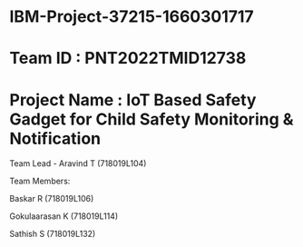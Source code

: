 # IBM-Project-37215-1660301717

# Team ID : PNT2022TMID12738

# Project Name : IoT Based Safety Gadget for Child Safety Monitoring &amp; Notification

Team Lead - Aravind T (718019L104)

Team Members:

Baskar R (718019L106)

Gokulaarasan K (718019L114)

Sathish S (718019L132)
